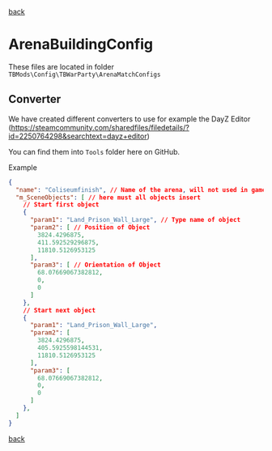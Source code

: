 [back](Index.md)

# ArenaBuildingConfig

These files are located in folder `TBMods\Config\TBWarParty\ArenaMatchConfigs` 

## Converter

We have created different converters to use for example the DayZ Editor (https://steamcommunity.com/sharedfiles/filedetails/?id=2250764298&searchtext=dayz+editor) 

You can find them into `Tools` folder here on GitHub.

Example 

````json lines
{
  "name": "Coliseumfinish", // Name of the arena, will not used in game.
  "m_SceneObjects": [ // here must all objects insert
    // Start first object
    {
      "param1": "Land_Prison_Wall_Large", // Type name of object
      "param2": [ // Position of Object
        3824.4296875,
        411.592529296875,
        11810.5126953125
      ],
      "param3": [ // Orientation of Object
        68.07669067382812,
        0,
        0
      ]
    },
    // Start next object
    {
      "param1": "Land_Prison_Wall_Large",
      "param2": [
        3824.4296875,
        405.5925598144531,
        11810.5126953125
      ],
      "param3": [
        68.07669067382812,
        0,
        0
      ]
    },
  ]
}

````
[back](Index.md)